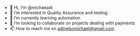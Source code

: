 - 👋 Hi, I’m @michaeadi
- 👀 I’m interested in Quality Assurance and testing
- 🌱 I’m currently learning automation
- 💞️ I’m looking to collaborate on projects dealing with payments
- 📫 How to reach me on adinebomichael@gmail.com

<!---
michaeadi/michaeadi is a ✨ special ✨ repository because its `README.md` (this file) appears on your GitHub profile.
You can click the Preview link to take a look at your changes.
--->
